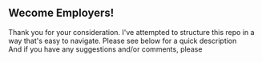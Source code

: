 ## Wecome Employers!

Thank you for your consideration. I've attempted to structure this repo in a way that's easy to navigate. Please see below for a quick description  
And if you have any suggestions and/or comments, please 

# 
